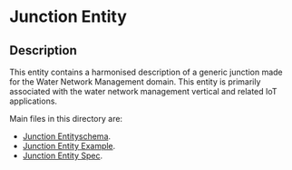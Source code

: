 # Junction Entity

## Description
This entity contains a harmonised description of a generic junction made for the Water Network Management domain. This entity is primarily associated with the water network management vertical and related IoT applications.

Main files in this directory are:

-   [Junction Entityschema](schema.json).
-   [Junction Entity Example](example-normalized-ld).
-   [Junction Entity Spec](doc/spec.md).
